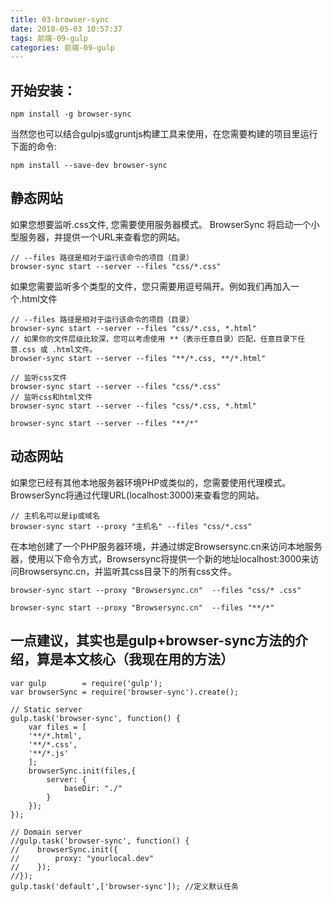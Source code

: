 ```yaml
---
title: 03-browser-sync
date: 2018-05-03 10:57:37
tags: 前端-09-gulp
categories: 前端-09-gulp
---
```

## 开始安装：


```
npm install -g browser-sync
```
当然您也可以结合gulpjs或gruntjs构建工具来使用，在您需要构建的项目里运行下面的命令:

```
npm install --save-dev browser-sync
```
## 静态网站

如果您想要监听.css文件, 您需要使用服务器模式。 BrowserSync 将启动一个小型服务器，并提供一个URL来查看您的网站。

```
// --files 路径是相对于运行该命令的项目（目录）
browser-sync start --server --files "css/*.css"
```
如果您需要监听多个类型的文件，您只需要用逗号隔开。例如我们再加入一个.html文件

```
// --files 路径是相对于运行该命令的项目（目录）
browser-sync start --server --files "css/*.css, *.html"
// 如果你的文件层级比较深，您可以考虑使用 **（表示任意目录）匹配，任意目录下任意.css 或 .html文件。
browser-sync start --server --files "**/*.css, **/*.html"
```

```
// 监听css文件
browser-sync start --server --files "css/*.css"
// 监听css和html文件
browser-sync start --server --files "css/*.css, *.html"
```


```
browser-sync start --server --files "**/*"
```

## 动态网站

如果您已经有其他本地服务器环境PHP或类似的，您需要使用代理模式。 BrowserSync将通过代理URL(localhost:3000)来查看您的网站。


```
// 主机名可以是ip或域名
browser-sync start --proxy "主机名" --files "css/*.css"
```
在本地创建了一个PHP服务器环境，并通过绑定Browsersync.cn来访问本地服务器，使用以下命令方式，Browsersync将提供一个新的地址localhost:3000来访问Browsersync.cn，并监听其css目录下的所有css文件。

```
browser-sync start --proxy "Browsersync.cn"  --files "css/* .css"
```

```
browser-sync start --proxy "Browsersync.cn"  --files "**/*"
```


## 一点建议，其实也是gulp+browser-sync方法的介绍，算是本文核心（我现在用的方法）

```
var gulp        = require('gulp');
var browserSync = require('browser-sync').create();

// Static server
gulp.task('browser-sync', function() {
    var files = [
    '**/*.html',
    '**/*.css',
    '**/*.js'
    ];
    browserSync.init(files,{
        server: {
            baseDir: "./"
        }
    });
});

// Domain server
//gulp.task('browser-sync', function() {
//    browserSync.init({
//        proxy: "yourlocal.dev"
//    });
//});
gulp.task('default',['browser-sync']); //定义默认任务
```
